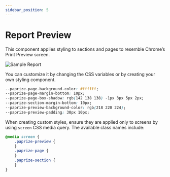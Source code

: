 ```yaml
---
sidebar_position: 5
---
```


# Report Preview

This component applies styling to sections and pages to resemble Chrome’s Print Preview screen.

![Sample Report](/img/sample-report-1.png)

You can customize it by changing the CSS variables or by creating your own styling component.

```css
--paprize-page-background-color: #ffffff;
--paprize-page-margin-bottom: 10px;
--paprize-page-box-shadow: rgb(142 138 138) -1px 3px 5px 2px;
--paprize-section-margin-bottom: 10px;
--paprize-preview-background-color: rgb(218 220 224);
--paprize-preview-padding: 30px 10px;
```

When creating custom styles, ensure they are applied only to screens by using `screen` CSS media query. The available class names include:

```css
@media screen {
    .paprize-preview {
    }
    .paprize-page {
    }
    .paprize-section {
    }
}
```
